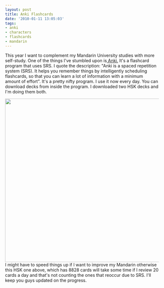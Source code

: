 ```yaml
---
layout: post
title: Anki Flashcards
date: '2010-01-11 13:05:03'
tags:
- anki
- characters
- flashcards
- mandarin
---
```


This year I want to complement my Mandarin University studies with more self-study. One of the things I've stumbled upon is<a href="http://ichi2.net/anki/"> Anki.</a> It's a flashcard program that uses SRS. I quote the description: "Anki is a spaced repetition system (SRS). It helps you remember things by intelligently scheduling flashcards, so that you can learn a lot of information with a minimum amount of effort". It's a pretty nifty program. I use it now every day. You can download decks from inside the program. I downloaded two HSK decks and I'm doing them both.

<a href="http://res.cloudinary.com/daxztt3th/image/upload/v1412837605/anki_siawie.jpg"><img class="aligncenter size-full wp-image-75" title="anki" src="http://res.cloudinary.com/daxztt3th/image/upload/v1412837605/anki_siawie.jpg" alt="" width="514" height="535" /></a>I might have to speed things up if I want to improve my Mandarin otherwise this HSK one above, which has 8828 cards will take some time if I review 20 cards a day and that's not counting the ones that reoccur due to SRS. I'll keep you guys updated on the progress.
